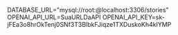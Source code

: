 DATABASE_URL="mysql://root:@localhost:3306/stories"
OPENAI_API_URL=SuaURLDaAPI
OPENAI_API_KEY=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
